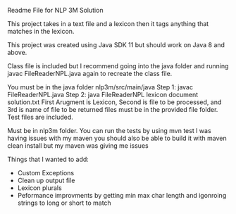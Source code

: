 Readme File for NLP 3M Solution

This project takes in a text file and a lexicon then it tags anything that matches in the lexicon.

This project was created using Java SDK 11 but should work on Java 8 and above.

Class file is included but I recommend going into the java folder and running javac FileReaderNPL.java
again to recreate the class file.

You must be in the java folder nlp3m/src/main/java
Step 1: javac FileReaderNPL.java
Step 2: java FileReaderNPL lexicon document solution.txt
First Arugment is Lexicon, Second is file to be processed, and 3rd is name of file to be returned files must be in the provided file folder.
Test files are included. 

Must be in nlp3m folder.
You can run the tests by using mvn test I was having issues with my maven you should also be able to build it with maven clean install but my maven
was giving me issues

Things that I wanted to add:

* Custom Exceptions
* Clean up output file
* Lexicon plurals
* Peformance improvments by getting min max char length and igonroing strings to long or short to match



